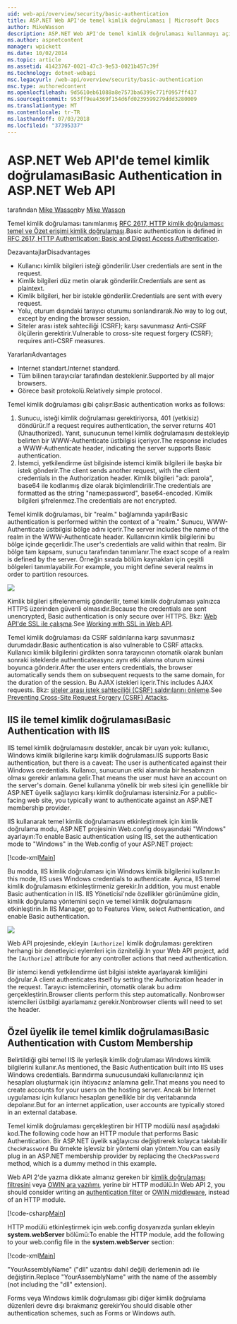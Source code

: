 ```yaml
---
uid: web-api/overview/security/basic-authentication
title: ASP.NET Web API'de temel kimlik doğrulaması | Microsoft Docs
author: MikeWasson
description: ASP.NET Web API'de temel kimlik doğrulaması kullanmayı açıklar.
ms.author: aspnetcontent
manager: wpickett
ms.date: 10/02/2014
ms.topic: article
ms.assetid: 41423767-0021-47c3-9e53-0021b457c39f
ms.technology: dotnet-webapi
msc.legacyurl: /web-api/overview/security/basic-authentication
msc.type: authoredcontent
ms.openlocfilehash: 9d5610eb61088a8e7573ba6399c771f0957ff437
ms.sourcegitcommit: 953ff9ea4369f154d6fd0239599279ddd3280009
ms.translationtype: MT
ms.contentlocale: tr-TR
ms.lasthandoff: 07/03/2018
ms.locfileid: "37395337"
---
```

<a name="basic-authentication-in-aspnet-web-api"></a><span data-ttu-id="95d57-103">ASP.NET Web API'de temel kimlik doğrulaması</span><span class="sxs-lookup"><span data-stu-id="95d57-103">Basic Authentication in ASP.NET Web API</span></span>
====================
<span data-ttu-id="95d57-104">tarafından [Mike Wasson](https://github.com/MikeWasson)</span><span class="sxs-lookup"><span data-stu-id="95d57-104">by [Mike Wasson](https://github.com/MikeWasson)</span></span>

<span data-ttu-id="95d57-105">Temel kimlik doğrulaması tanımlanmış [RFC 2617, HTTP kimlik doğrulaması: temel ve Özet erişimi kimlik doğrulaması](http://www.ietf.org/rfc/rfc2617.txt).</span><span class="sxs-lookup"><span data-stu-id="95d57-105">Basic authentication is defined in [RFC 2617, HTTP Authentication: Basic and Digest Access Authentication](http://www.ietf.org/rfc/rfc2617.txt).</span></span>

<span data-ttu-id="95d57-106">Dezavantajlar</span><span class="sxs-lookup"><span data-stu-id="95d57-106">Disadvantages</span></span>

- <span data-ttu-id="95d57-107">Kullanıcı kimlik bilgileri isteği gönderilir.</span><span class="sxs-lookup"><span data-stu-id="95d57-107">User credentials are sent in the request.</span></span>
- <span data-ttu-id="95d57-108">Kimlik bilgileri düz metin olarak gönderilir.</span><span class="sxs-lookup"><span data-stu-id="95d57-108">Credentials are sent as plaintext.</span></span>
- <span data-ttu-id="95d57-109">Kimlik bilgileri, her bir istekle gönderilir.</span><span class="sxs-lookup"><span data-stu-id="95d57-109">Credentials are sent with every request.</span></span>
- <span data-ttu-id="95d57-110">Yolu, oturum dışındaki tarayıcı oturumu sonlandırarak.</span><span class="sxs-lookup"><span data-stu-id="95d57-110">No way to log out, except by ending the browser session.</span></span>
- <span data-ttu-id="95d57-111">Siteler arası istek sahteciliği (CSRF); karşı savunmasız Anti-CSRF ölçülerin gerektirir.</span><span class="sxs-lookup"><span data-stu-id="95d57-111">Vulnerable to cross-site request forgery (CSRF); requires anti-CSRF measures.</span></span>

<span data-ttu-id="95d57-112">Yararları</span><span class="sxs-lookup"><span data-stu-id="95d57-112">Advantages</span></span>

- <span data-ttu-id="95d57-113">Internet standart.</span><span class="sxs-lookup"><span data-stu-id="95d57-113">Internet standard.</span></span>
- <span data-ttu-id="95d57-114">Tüm bilinen tarayıcılar tarafından desteklenir.</span><span class="sxs-lookup"><span data-stu-id="95d57-114">Supported by all major browsers.</span></span>
- <span data-ttu-id="95d57-115">Görece basit protokolü.</span><span class="sxs-lookup"><span data-stu-id="95d57-115">Relatively simple protocol.</span></span>

<span data-ttu-id="95d57-116">Temel kimlik doğrulaması gibi çalışır:</span><span class="sxs-lookup"><span data-stu-id="95d57-116">Basic authentication works as follows:</span></span>

1. <span data-ttu-id="95d57-117">Sunucu, isteği kimlik doğrulaması gerektiriyorsa, 401 (yetkisiz) döndürür.</span><span class="sxs-lookup"><span data-stu-id="95d57-117">If a request requires authentication, the server returns 401 (Unauthorized).</span></span> <span data-ttu-id="95d57-118">Yanıt, sunucunun temel kimlik doğrulamasını destekleyip belirten bir WWW-Authenticate üstbilgisi içeriyor.</span><span class="sxs-lookup"><span data-stu-id="95d57-118">The response includes a WWW-Authenticate header, indicating the server supports Basic authentication.</span></span>
2. <span data-ttu-id="95d57-119">İstemci, yetkilendirme üst bilgisinde istemci kimlik bilgileri ile başka bir istek gönderir.</span><span class="sxs-lookup"><span data-stu-id="95d57-119">The client sends another request, with the client credentials in the Authorization header.</span></span> <span data-ttu-id="95d57-120">Kimlik bilgileri "adı: parola", base64 ile kodlanmış dize olarak biçimlendirilir.</span><span class="sxs-lookup"><span data-stu-id="95d57-120">The credentials are formatted as the string "name:password", base64-encoded.</span></span> <span data-ttu-id="95d57-121">Kimlik bilgileri şifrelenmez.</span><span class="sxs-lookup"><span data-stu-id="95d57-121">The credentials are not encrypted.</span></span>

<span data-ttu-id="95d57-122">Temel kimlik doğrulaması, bir "realm." bağlamında yapılır</span><span class="sxs-lookup"><span data-stu-id="95d57-122">Basic authentication is performed within the context of a "realm."</span></span> <span data-ttu-id="95d57-123">Sunucu, WWW-Authenticate üstbilgisi bölge adını içerir.</span><span class="sxs-lookup"><span data-stu-id="95d57-123">The server includes the name of the realm in the WWW-Authenticate header.</span></span> <span data-ttu-id="95d57-124">Kullanıcının kimlik bilgilerini bu bölge içinde geçerlidir.</span><span class="sxs-lookup"><span data-stu-id="95d57-124">The user's credentials are valid within that realm.</span></span> <span data-ttu-id="95d57-125">Bir bölge tam kapsamı, sunucu tarafından tanımlanır.</span><span class="sxs-lookup"><span data-stu-id="95d57-125">The exact scope of a realm is defined by the server.</span></span> <span data-ttu-id="95d57-126">Örneğin sırada bölüm kaynakları için çeşitli bölgeleri tanımlayabilir.</span><span class="sxs-lookup"><span data-stu-id="95d57-126">For example, you might define several realms in order to partition resources.</span></span>

![](basic-authentication/_static/image1.png)

<span data-ttu-id="95d57-127">Kimlik bilgileri şifrelenmemiş gönderilir, temel kimlik doğrulaması yalnızca HTTPS üzerinden güvenli olmasıdır.</span><span class="sxs-lookup"><span data-stu-id="95d57-127">Because the credentials are sent unencrypted, Basic authentication is only secure over HTTPS.</span></span> <span data-ttu-id="95d57-128">Bkz: [Web API'de SSL ile çalışma](working-with-ssl-in-web-api.md).</span><span class="sxs-lookup"><span data-stu-id="95d57-128">See [Working with SSL in Web API](working-with-ssl-in-web-api.md).</span></span>

<span data-ttu-id="95d57-129">Temel kimlik doğrulaması da CSRF saldırılarına karşı savunmasız durumdadır.</span><span class="sxs-lookup"><span data-stu-id="95d57-129">Basic authentication is also vulnerable to CSRF attacks.</span></span> <span data-ttu-id="95d57-130">Kullanıcı kimlik bilgilerini girdikten sonra tarayıcının otomatik olarak bunları sonraki isteklerde authenticateasync aynı etki alanına oturum süresi boyunca gönderir.</span><span class="sxs-lookup"><span data-stu-id="95d57-130">After the user enters credentials, the browser automatically sends them on subsequent requests to the same domain, for the duration of the session.</span></span> <span data-ttu-id="95d57-131">Bu AJAX istekleri içerir.</span><span class="sxs-lookup"><span data-stu-id="95d57-131">This includes AJAX requests.</span></span> <span data-ttu-id="95d57-132">Bkz: [siteler arası istek sahteciliği (CSRF) saldırılarını önleme](preventing-cross-site-request-forgery-csrf-attacks.md).</span><span class="sxs-lookup"><span data-stu-id="95d57-132">See [Preventing Cross-Site Request Forgery (CSRF) Attacks](preventing-cross-site-request-forgery-csrf-attacks.md).</span></span>

## <a name="basic-authentication-with-iis"></a><span data-ttu-id="95d57-133">IIS ile temel kimlik doğrulaması</span><span class="sxs-lookup"><span data-stu-id="95d57-133">Basic Authentication with IIS</span></span>

<span data-ttu-id="95d57-134">IIS temel kimlik doğrulamasını destekler, ancak bir uyarı yok: kullanıcı, Windows kimlik bilgilerine karşı kimlik doğrulaması.</span><span class="sxs-lookup"><span data-stu-id="95d57-134">IIS supports Basic authentication, but there is a caveat: The user is authenticated against their Windows credentials.</span></span> <span data-ttu-id="95d57-135">Kullanıcı, sunucunun etki alanında bir hesabınızın olması gerekir anlamına gelir.</span><span class="sxs-lookup"><span data-stu-id="95d57-135">That means the user must have an account on the server's domain.</span></span> <span data-ttu-id="95d57-136">Genel kullanıma yönelik bir web sitesi için genellikle bir ASP.NET üyelik sağlayıcı karşı kimlik doğrulaması istersiniz.</span><span class="sxs-lookup"><span data-stu-id="95d57-136">For a public-facing web site, you typically want to authenticate against an ASP.NET membership provider.</span></span>

<span data-ttu-id="95d57-137">IIS kullanarak temel kimlik doğrulamasını etkinleştirmek için kimlik doğrulama modu, ASP.NET projesinin Web.config dosyasındaki "Windows" ayarlayın:</span><span class="sxs-lookup"><span data-stu-id="95d57-137">To enable Basic authentication using IIS, set the authentication mode to "Windows" in the Web.config of your ASP.NET project:</span></span>

[!code-xml[Main](basic-authentication/samples/sample1.xml)]

<span data-ttu-id="95d57-138">Bu modda, IIS kimlik doğrulaması için Windows kimlik bilgilerini kullanır.</span><span class="sxs-lookup"><span data-stu-id="95d57-138">In this mode, IIS uses Windows credentials to authenticate.</span></span> <span data-ttu-id="95d57-139">Ayrıca, IIS temel kimlik doğrulamasını etkinleştirmeniz gerekir.</span><span class="sxs-lookup"><span data-stu-id="95d57-139">In addition, you must enable Basic authentication in IIS.</span></span> <span data-ttu-id="95d57-140">IIS Yöneticisi'nde özellikler görünümüne gidin, kimlik doğrulama yöntemini seçin ve temel kimlik doğrulamasını etkinleştirin.</span><span class="sxs-lookup"><span data-stu-id="95d57-140">In IIS Manager, go to Features View, select Authentication, and enable Basic authentication.</span></span>

![](basic-authentication/_static/image2.png)

<span data-ttu-id="95d57-141">Web API projesinde, ekleyin `[Authorize]` kimlik doğrulaması gerektiren herhangi bir denetleyici eylemleri için özniteliği.</span><span class="sxs-lookup"><span data-stu-id="95d57-141">In your Web API project, add the `[Authorize]` attribute for any controller actions that need authentication.</span></span>

<span data-ttu-id="95d57-142">Bir istemci kendi yetkilendirme üst bilgisi istekte ayarlayarak kimliğini doğrular.</span><span class="sxs-lookup"><span data-stu-id="95d57-142">A client authenticates itself by setting the Authorization header in the request.</span></span> <span data-ttu-id="95d57-143">Tarayıcı istemcilerinin, otomatik olarak bu adımı gerçekleştirin.</span><span class="sxs-lookup"><span data-stu-id="95d57-143">Browser clients perform this step automatically.</span></span> <span data-ttu-id="95d57-144">Nonbrowser istemcileri üstbilgi ayarlamanız gerekir.</span><span class="sxs-lookup"><span data-stu-id="95d57-144">Nonbrowser clients will need to set the header.</span></span>

## <a name="basic-authentication-with-custom-membership"></a><span data-ttu-id="95d57-145">Özel üyelik ile temel kimlik doğrulaması</span><span class="sxs-lookup"><span data-stu-id="95d57-145">Basic Authentication with Custom Membership</span></span>

<span data-ttu-id="95d57-146">Belirtildiği gibi temel IIS ile yerleşik kimlik doğrulaması Windows kimlik bilgilerini kullanır.</span><span class="sxs-lookup"><span data-stu-id="95d57-146">As mentioned, the Basic Authentication built into IIS uses Windows credentials.</span></span> <span data-ttu-id="95d57-147">Barındırma sunucusundaki kullanıcılarınız için hesapları oluşturmak için ihtiyacınız anlamına gelir.</span><span class="sxs-lookup"><span data-stu-id="95d57-147">That means you need to create accounts for your users on the hosting server.</span></span> <span data-ttu-id="95d57-148">Ancak bir Internet uygulaması için kullanıcı hesapları genellikle bir dış veritabanında depolanır.</span><span class="sxs-lookup"><span data-stu-id="95d57-148">But for an internet application, user accounts are typically stored in an external database.</span></span>

<span data-ttu-id="95d57-149">Temel kimlik doğrulaması gerçekleştiren bir HTTP modülü nasıl aşağıdaki kod.</span><span class="sxs-lookup"><span data-stu-id="95d57-149">The following code how an HTTP module that performs Basic Authentication.</span></span> <span data-ttu-id="95d57-150">Bir ASP.NET üyelik sağlayıcısı değiştirerek kolayca takılabilir `CheckPassword` Bu örnekte işlevsiz bir yöntemi olan yöntem.</span><span class="sxs-lookup"><span data-stu-id="95d57-150">You can easily plug in an ASP.NET membership provider by replacing the `CheckPassword` method, which is a dummy method in this example.</span></span>

<span data-ttu-id="95d57-151">Web API 2'de yazma dikkate almanız gereken bir [kimlik doğrulaması filtresini](authentication-filters.md) veya [OWIN ara yazılımı](../../../aspnet/overview/owin-and-katana/index.md), yerine bir HTTP modülü.</span><span class="sxs-lookup"><span data-stu-id="95d57-151">In Web API 2, you should consider writing an [authentication filter](authentication-filters.md) or [OWIN middleware](../../../aspnet/overview/owin-and-katana/index.md), instead of an HTTP module.</span></span>

[!code-csharp[Main](basic-authentication/samples/sample2.cs)]

<span data-ttu-id="95d57-152">HTTP modülü etkinleştirmek için web.config dosyanızda şunları ekleyin **system.webServer** bölümü:</span><span class="sxs-lookup"><span data-stu-id="95d57-152">To enable the HTTP module, add the following to your web.config file in the **system.webServer** section:</span></span>

[!code-xml[Main](basic-authentication/samples/sample3.xml?highlight=4)]

<span data-ttu-id="95d57-153">"YourAssemblyName" ("dll" uzantısı dahil değil) derlemenin adı ile değiştirin.</span><span class="sxs-lookup"><span data-stu-id="95d57-153">Replace "YourAssemblyName" with the name of the assembly (not including the "dll" extension).</span></span>

<span data-ttu-id="95d57-154">Forms veya Windows kimlik doğrulaması gibi diğer kimlik doğrulama düzenleri devre dışı bırakmanız gerekir</span><span class="sxs-lookup"><span data-stu-id="95d57-154">You should disable other authentication schemes, such as Forms or Windows auth.</span></span>
